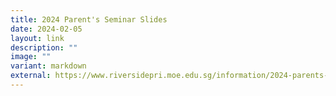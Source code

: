 ```yaml
---
title: 2024 Parent's Seminar Slides
date: 2024-02-05
layout: link
description: ""
image: ""
variant: markdown
external: https://www.riversidepri.moe.edu.sg/information/2024-parents-seminar/
---
```

